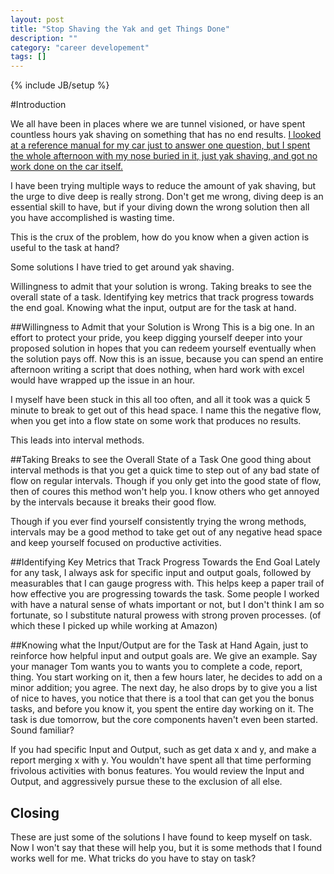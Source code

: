 ```yaml
---
layout: post
title: "Stop Shaving the Yak and get Things Done"
description: ""
category: "career developement"
tags: []
---
```

{% include JB/setup %}

#Introduction

We all have been in places where we are tunnel visioned, or have spent countless hours yak shaving on something that
has no end results. [I looked at a reference manual for my car just to answer one question, but I spent the whole afternoon with my nose buried in it, just yak shaving, and got no work done on the car itself.](https://en.wiktionary.org/wiki/yak_shaving)

I have been trying multiple ways to reduce the amount of yak shaving, but the urge to dive deep is really strong. Don't
get me wrong, diving deep is an essential skill to have, but if your diving down the wrong solution then all you have 
accomplished is wasting time.

This is the crux of the problem, how do you know when a given action is useful to the task at hand?

Some solutions I have tried to get around yak shaving.

Willingness to admit that your solution is wrong.
Taking breaks to see the overall state of a task.
Identifying key metrics that track progress towards the end goal.
Knowing what the input, output are for the task at hand.

##Willingness to Admit that your Solution is Wrong
This is a big one. In an effort to protect your pride, you keep digging yourself deeper into your proposed solution
in hopes that you can redeem yourself eventually when the solution pays off. Now this is an issue, because you can
spend an entire afternoon writing a script that does nothing, when hard work with excel would have wrapped up the 
issue in an hour.

I myself have been stuck in this all too often, and all it took was a quick 5 minute to break to get out of this
head space. I name this the negative flow, when you get into a flow state on some work that produces no results.

This leads into interval methods.

##Taking Breaks to see the Overall State of a Task
One good thing about interval methods is that you get a quick time to step out of any bad state of flow on regular
intervals. Though if you only get into the good state of flow, then of coures this method won't help you. I know others
who get annoyed by the intervals because it breaks their good flow.

Though if you ever find yourself consistently trying the wrong methods, intervals may be a good method to take get out
of any negative head space and keep yourself focused on productive activities.

##Identifying Key Metrics that Track Progress Towards the End Goal
Lately for any task, I always ask for specific input and output goals, followed by measurables that I can gauge progress
with.
This helps keep a paper trail of how effective you are progressing towards the task. Some people I worked with have
a natural sense of whats important or not, but I don't think I am so fortunate, so I substitute natural prowess with
strong proven processes. (of which these I picked up while working at Amazon)

##Knowing what the Input/Output are for the Task at Hand
Again, just to reinforce how helpful input and output goals are. We give an example. Say your manager Tom wants you to
wants you to complete a code, report, thing. You start working on it, then a few hours later, he decides to add on a minor
addition; you agree. The next day, he also drops by to give you a list of nice to haves, you notice that there is a tool
that can get you the bonus tasks, and before you know it, you spent the entire day working on it. The task is due tomorrow, 
but the core components haven't even been started. Sound familiar?

If you had specific Input and Output, such as get data x and y, and make a report merging x with y. You wouldn't have
spent all that time performing frivolous activities with bonus features. You would review the Input and Output, and 
aggressively pursue these to the exclusion of all else.

## Closing
These are just some of the solutions I have found to keep myself on task. Now I won't say that these will help you,
but it is some methods that I found works well for me. What tricks do you have to stay on task?

